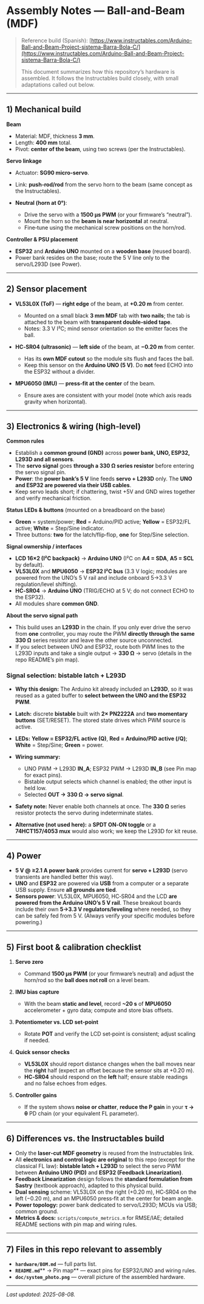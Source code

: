 # Assembly Notes — Ball-and-Beam (MDF)

> Reference build (Spanish): [https://www.instructables.com/Arduino-Ball-and-Beam-Project-sistema-Barra-Bola-C/](https://www.instructables.com/Arduino-Ball-and-Beam-Project-sistema-Barra-Bola-C/)
>
> This document summarizes how this repository’s hardware is assembled. It follows the Instructables build closely, with small adaptations called out below.&#x20;

---

## 1) Mechanical build

**Beam**

* Material: MDF, thickness **3 mm**.
* Length: **400 mm** total.
* Pivot: **center of the beam**, using two screws (per the Instructables).

**Servo linkage**

* Actuator: **SG90 micro‑servo**.
* Link: **push‑rod/rod** from the servo horn to the beam (same concept as the Instructables).
* **Neutral (horn at 0°)**:

  * Drive the servo with a **1500 µs PWM** (or your firmware’s “neutral”).
  * Mount the horn so the **beam is near horizontal** at neutral.
  * Fine‑tune using the mechanical screw positions on the horn/rod.

**Controller & PSU placement**

* **ESP32** and **Arduino UNO** mounted on a **wooden base** (reused board).
* Power bank resides on the base; route the 5 V line only to the servo/L293D (see Power).

---

## 2) Sensor placement

* **VL53L0X (ToF)** — **right edge** of the beam, at **+0.20 m** from center.

  * Mounted on a small black **3 mm MDF** tab with **two nails**; the tab is attached to the beam with **transparent double‑sided tape**.
  * Notes: 3.3 V I²C; mind sensor orientation so the emitter faces the ball.

* **HC‑SR04 (ultrasonic)** — **left side** of the beam, at **−0.20 m** from center.

  * Has its **own MDF cutout** so the module sits flush and faces the ball.
  * Keep this sensor on the **Arduino UNO (5 V)**. Do **not** feed ECHO into the ESP32 without a divider.

* **MPU6050 (IMU)** — **press‑fit at the center** of the beam.

  * Ensure axes are consistent with your model (note which axis reads gravity when horizontal).

---

## 3) Electronics & wiring (high‑level)

**Common rules**

* Establish a **common ground (GND)** across **power bank, UNO, ESP32, L293D and all sensors**.
* The **servo signal** goes **through a 330 Ω series resistor** before entering the servo signal pin.
* **Power**: the **power bank’s 5 V** line feeds **servo + L293D** only. The **UNO and ESP32 are powered via their USB cables**.
* Keep servo leads short; if chattering, twist +5V and GND wires together and verify mechanical friction.

**Status LEDs & buttons** (mounted on a breadboard on the base)

* **Green** = system/power; **Red** = Arduino/PID active; **Yellow** = ESP32/FL active; **White** = Step/Sine indicator.
* Three buttons: **two** for the latch/flip‑flop, **one** for Step/Sine selection.

**Signal ownership / interfaces**

* **LCD 16×2 (I²C backpack)** → **Arduino UNO** (I²C on **A4 = SDA**, **A5 = SCL** by default).
* **VL53L0X** and **MPU6050** → **ESP32 I²C bus** (3.3 V logic; modules are powered from the UNO’s 5 V rail and include onboard 5→3.3 V regulation/level shifting).
* **HC‑SR04** → **Arduino UNO** (TRIG/ECHO at 5 V; do not connect ECHO to the ESP32).
* All modules share **common GND**.

**About the servo signal path**

* This build uses an **L293D** in the chain. If you only ever drive the servo from **one** controller, you may route the PWM **directly through the same 330 Ω** series resistor and leave the other source unconnected.
* If you select between UNO and ESP32, route both PWM lines to the L293D inputs and take a single output → **330 Ω** → servo (details in the repo README’s pin map).

### Signal selection: bistable latch + L293D

* **Why this design:** The Arduino kit already included an **L293D**, so it was reused as a gated buffer to **select between the UNO and the ESP32 PWM**.
* **Latch:** discrete **bistable** built with **2× PN2222A** and **two momentary buttons** (SET/RESET). The stored state drives which PWM source is active.
* **LEDs:** **Yellow = ESP32/FL active (Q)**, **Red = Arduino/PID active (/Q)**; **White** = Step/Sine; **Green** = power.
* **Wiring summary:**

  * UNO PWM → L293D **IN\_A**; ESP32 PWM → L293D **IN\_B** (see Pin map for exact pins).
  * Bistable output selects which channel is enabled; the other input is held low.
  * Selected **OUT → 330 Ω → servo signal**.
* **Safety note:** Never enable both channels at once. The **330 Ω** series resistor protects the servo during indeterminate states.
* **Alternative (not used here):** a **SPDT ON‑ON toggle** or a **74HCT157/4053 mux** would also work; we keep the L293D for kit reuse.

---

## 4) Power

* **5 V @ ≥2.1 A power bank** provides current for **servo + L293D** (servo transients are handled better this way).
* **UNO** and **ESP32** are powered via **USB** from a computer or a separate USB supply. Ensure **all grounds are tied**.
* **Sensors power**: VL53L0X, MPU6050, HC‑SR04 and the LCD **are powered from the Arduino UNO’s 5 V rail**. These breakout boards include their own **5→3.3 V regulators/leveling** where needed, so they can be safely fed from 5 V. (Always verify your specific modules before powering.)

---

## 5) First boot & calibration checklist

1. **Servo zero**

   * Command **1500 µs PWM** (or your firmware’s neutral) and adjust the horn/rod so the **ball does not roll** on a level beam.
2. **IMU bias capture**

   * With the beam **static and level**, record **\~20 s** of **MPU6050** accelerometer + gyro data; compute and store bias offsets.
3. **Potentiometer vs. LCD set‑point**

   * Rotate **POT** and verify the LCD set‑point is consistent; adjust scaling if needed.
4. **Quick sensor checks**

   * **VL53L0X** should report distance changes when the ball moves near the **right** half (expect an offset because the sensor sits at +0.20 m).
   * **HC‑SR04** should respond on the **left** half; ensure stable readings and no false echoes from edges.
5. **Controller gains**

   * If the system shows **noise or chatter**, **reduce the P gain** in your **τ → θ** PD chain (or your equivalent FL parameter).

---

## 6) Differences vs. the Instructables build

* Only the **laser‑cut MDF geometry** is reused from the Instructables link.
* All **electronics and control logic are original** to this repo (except for the classical FL law): **bistable latch + L293D** to select the servo PWM between **Arduino UNO (PID)** and **ESP32 (Feedback Linearization)**.
* **Feedback Linearization** design follows the **standard formulation from Sastry** (textbook approach), adapted to this physical build.
* **Dual sensing** scheme: VL53L0X on the right (+0.20 m), HC‑SR04 on the left (−0.20 m), and an MPU6050 press‑fit at the center for beam angle.
* **Power topology:** power bank dedicated to servo/L293D; MCUs via USB; common ground.
* **Metrics & docs:** `scripts/compute_metrics.m` for RMSE/IAE; detailed README sections with pin map and wiring rules.

---

## 7) Files in this repo relevant to assembly

* **`hardware/BOM.md`** — full parts list.
* **`README.md`**\*\* → Pin map\*\* — exact pins for ESP32/UNO and wiring rules.
* **`doc/system_photo.png`** — overall picture of the assembled hardware.

---

*Last updated: 2025-08-08.*


